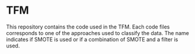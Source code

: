 # TFM
This repository contains the code used in the TFM. Each code files corresponds to one of the approaches used to classify the data. The name indicates if SMOTE is used or if a combination of SMOTE and a filter is used.
